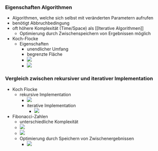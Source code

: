 ### Eigenschaften Algorithmen
+ Algorithmen, welche sich selbst mit veränderten Parametern aufrufen
+ benötigt Abbruchbedingung
+ oft höhere Komplexität (Time/Space) als [[Iterative Algorithmen]]
	+ Optimierung durch Zwischenspeichern von Ergebnissen möglich
+ Koch-Flocke
	+ Eigenschaften
		+ unendlicher Umfang
		+ begrenzte Fläche
		+ ![](../../../z_images/Pasted%20image%2020221016222045.png)
		+ ![](../../../z_images/Pasted%20image%2020221016222121.png)

### Vergleich zwischen rekursiver und iterativer Implementation
+ Koch Flocke
	+ rekursive Implementation
		+ ![](../../../z_images/Pasted%20image%2020221016222520.png)
	  + iterative Implementation
		  + ![](../../../z_images/Pasted%20image%2020221016222541.png)
+ Fibonacci-Zahlen
	+ unterschiedliche Komplexität
	+ ![](../../../z_images/Pasted%20image%2020221016222846.png)
	+ ![](../../../z_images/Pasted%20image%2020221016225242.png)
	+ Optimierung durch Speichern von Zwischenergebnissen
		+ ![](../../../z_images/Pasted%20image%2020221016225606.png)